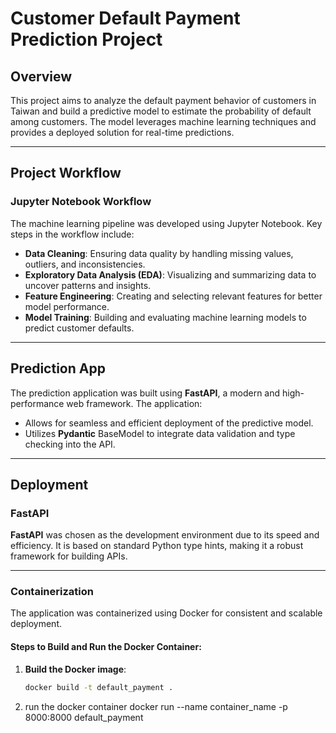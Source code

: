 # Customer Default Payment Prediction Project

## Overview

This project aims to analyze the default payment behavior of customers in Taiwan and build a predictive model to estimate the probability of default among customers. The model leverages machine learning techniques and provides a deployed solution for real-time predictions.

---

## Project Workflow

### Jupyter Notebook Workflow

The machine learning pipeline was developed using Jupyter Notebook. Key steps in the workflow include:

- **Data Cleaning**: Ensuring data quality by handling missing values, outliers, and inconsistencies.
- **Exploratory Data Analysis (EDA)**: Visualizing and summarizing data to uncover patterns and insights.
- **Feature Engineering**: Creating and selecting relevant features for better model performance.
- **Model Training**: Building and evaluating machine learning models to predict customer defaults.

---

## Prediction App

The prediction application was built using **FastAPI**, a modern and high-performance web framework. The application:

- Allows for seamless and efficient deployment of the predictive model.
- Utilizes **Pydantic** BaseModel to integrate data validation and type checking into the API.

---

## Deployment

### FastAPI

**FastAPI** was chosen as the development environment due to its speed and efficiency. It is based on standard Python type hints, making it a robust framework for building APIs.

---

### Containerization

The application was containerized using Docker for consistent and scalable deployment.

#### Steps to Build and Run the Docker Container:

1. **Build the Docker image**:
   ```bash
   docker build -t default_payment .
   ```
2. run the docker container
   docker run --name container_name -p 8000:8000 default_payment

